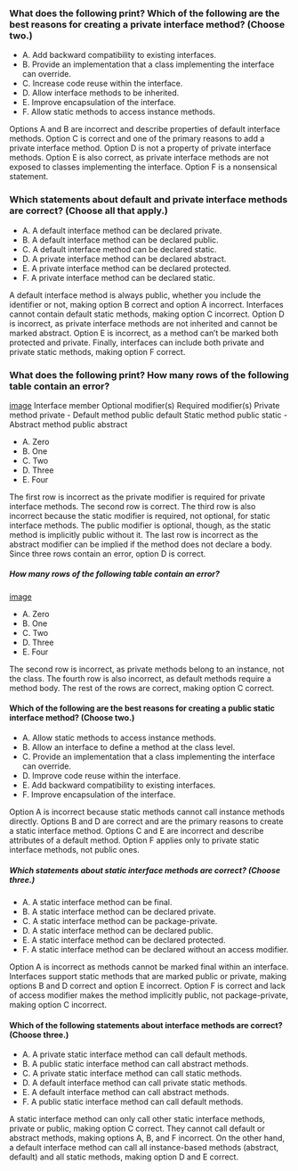 ### What does the following print? Which of the following are the best reasons for creating a private interface method? (Choose two.)

*  A. Add backward compatibility to existing interfaces.
*  B. Provide an implementation that a class implementing the interface can override.
*  C. Increase code reuse within the interface.
*  D. Allow interface methods to be inherited.
*  E. Improve encapsulation of the interface.
*  F. Allow static methods to access instance methods.

Options A and B are incorrect and describe properties of default interface methods.
Option C is correct and one of the primary reasons to add a private interface method.
Option D is not a property of private interface methods.
Option E is also correct, as private interface methods are not exposed to classes implementing the interface.
Option F is a nonsensical statement.

### Which statements about default and private interface methods are correct? (Choose all that apply.)
* A. A default interface method can be declared private.
* B. A default interface method can be declared public.
* C. A default interface method can be declared static.
* D. A private interface method can be declared abstract.
* E. A private interface method can be declared protected.
* F. A private interface method can be declared static.

A default interface method is always public, whether you include the identifier or not, making option B correct and option A incorrect.
Interfaces cannot contain default static methods, making option C incorrect.
Option D is incorrect, as private interface methods are not inherited and cannot be marked abstract.
Option E is incorrect, as a method can’t be marked both protected and private.
Finally, interfaces can include both private and private static methods, making option F correct.

### What does the following print? How many rows of the following table contain an error?
[image](./images/interface_member_optional_modifiers.png)
Interface member	Optional modifier(s)	   Required modifier(s)
Private method	     private	              -
Default method	     public	                 default
Static method	     public static	          -
Abstract method	      public	               abstract

* A. Zero
* B. One
* C. Two
* D. Three
* E. Four

The first row is incorrect as the private modifier is required for private interface methods.
The second row is correct.
The third row is also incorrect because the static modifier is required,
not optional, for static interface methods.
The public modifier is optional, though, as the static method is implicitly public without it.
The last row is incorrect as the abstract modifier can be implied if the method does not declare a body.
Since three rows contain an error, option D is correct.

##### How many rows of the following table contain an error?
[image](./images/interfaces-modifiers.png)
*  A. Zero
*  B. One
*  C. Two
*  D. Three
*  E. Four

The second row is incorrect, as private methods belong to an instance, not the class.
The fourth row is also incorrect, as default methods require a method body.
The rest of the rows are correct, making option C correct.

#### Which of the following are the best reasons for creating a public static interface method? (Choose two.)
* A. Allow static methods to access instance methods.
* B. Allow an interface to define a method at the class level.
* C. Provide an implementation that a class implementing the interface can override.
* D. Improve code reuse within the interface.
* E. Add backward compatibility to existing interfaces.
* F. Improve encapsulation of the interface.

Option A is incorrect because static methods cannot
call instance methods directly.
Options B and D are correct and are the primary
reasons to create a static interface method.
Options C and E are incorrect and describe attributes of a default method.
Option F applies only to private static interface methods, not public ones.

##### Which statements about static interface methods are correct? (Choose three.)
* A. A static interface method can be final.
* B. A static interface method can be declared private.
* C. A static interface method can be package-private.
* D. A static interface method can be declared public.
* E. A static interface method can be declared protected.
* F. A static interface method can be declared without an access modifier.

Option A is incorrect as methods cannot be marked final within an interface.
Interfaces support static methods that are marked public or private,
making options B and D correct and option E incorrect.
Option F is correct and lack of access modifier
makes the method implicitly public,
not package-private, making option C incorrect.

#### Which of the following statements about interface methods are correct? (Choose three.)
* A. A private static interface method can call default methods.
* B. A public static interface method can call abstract methods.
* C. A private static interface method can call static methods.
* D. A default interface method can call private static methods.
* E. A default interface method can call abstract methods.
* F. A public static interface method can call default methods.

A static interface method can only call other static interface methods,
private or public, making option C correct.
They cannot call default or abstract methods, making options A, B, and F incorrect.
On the other hand, a default interface method
can call all instance-based methods (abstract, default)
and all static methods, making option D and E correct.


